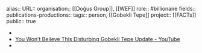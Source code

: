 alias::
URL::
organisation:: [[Doğus Group]], [[WEF]] 
role:: #billionaire 
fields::
publications-productions:: 
tags:: person, [[Gobekli Tepe]] 
project:: [[FACTs]] 
public:: true

-
- [You Won’t Believe This Disturbing Gobekli Tepe Update - YouTube](https://www.youtube.com/watch?v=cPNgGnUrCKM)
-
